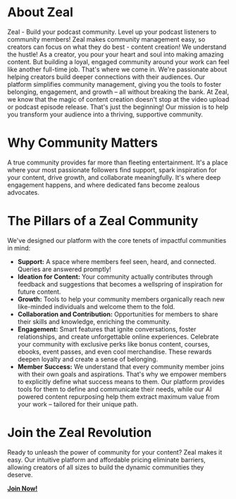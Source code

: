 # About Zeal
Zeal - Build your podcast community. Level up your podcast listeners to community members! Zeal makes community management easy, so creators can focus on what they do best - content creation!
We understand the hustle! As a creator, you pour your heart and soul into making amazing content. But building a loyal, engaged community around your work can feel like another full-time job. That's where we come in.
We're passionate about helping creators build deeper connections with their audiences. Our platform simplifies community management, giving you the tools to foster belonging, engagement, and growth – all without breaking the bank.
At Zeal, we know that the magic of content creation doesn't stop at the video upload or podcast episode release.  That's just the beginning! Our mission is to help you transform your audience into a thriving, supportive community.

# Why Community Matters

A true community provides far more than fleeting entertainment. It's a place where your most passionate followers find support, spark inspiration for your content, drive growth, and collaborate meaningfully. It's where deep engagement happens, and where dedicated fans become zealous advocates.

# The Pillars of a Zeal Community

We've designed our platform with the core tenets of impactful communities in mind:

- **Support:** A space where members feel seen, heard, and connected. Queries are answered promptly!
- **Ideation for Content:** Your community actually contributes through feedback and suggestions that becomes a wellspring of inspiration for future content.
- **Growth:** Tools to help your community members organically reach new like-minded individuals and welcome them to the fold.
- **Collaboration and Contribution:** Opportunities for members to share their skills and knowledge, enriching the community.
- **Engagement:** Smart features that ignite conversations, foster relationships, and create unforgettable online experiences. Celebrate your community with exclusive perks like bonus content, courses, ebooks, event passes, and even cool merchandise. These rewards deepen loyalty and create a sense of belonging.
- **Member Success:** We understand that every community member joins with their own goals and aspirations. That's why we empower members to explicitly define what success means to them. Our platform provides tools for them to define and communicate their needs, while our AI powered content repurposing help them extract maximum value from your work – tailored for their unique path.

# Join the Zeal Revolution

Ready to unleash the power of community for your content?  Zeal makes it easy. Our intuitive platform and affordable pricing eliminate barriers, allowing creators of all sizes to build the dynamic communities they deserve.

**[Join Now!](https://www.gozeal.xyz/join)**